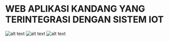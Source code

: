 # WEB APLIKASI KANDANG YANG TERINTEGRASI DENGAN SISTEM IOT
![alt text](https://github.com/fakhrilak/V1_FEKANDANG/blob/master/FULL.png?raw=true)
![alt text](https://github.com/fakhrilak/V1_FEKANDANG/blob/master/Capture.PNG?raw=true)
![alt text](https://github.com/fakhrilak/V1_FEKANDANG/blob/master/Capture1.PNG?raw=true)